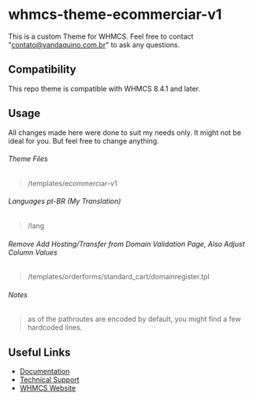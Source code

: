# whmcs-theme-ecommerciar-v1
This is a custom Theme for WHMCS.  Feel free to contact "contato@vandaquino.com.br" to ask any questions.

## Compatibility

This repo theme is compatible with WHMCS 8.4.1 and later.

## Usage

All changes made here were done to suit my needs only. It might not be ideal for you. But feel free to change anything.

###### Theme Files
> /templates/ecommerciar-v1

###### Languages pt-BR (My Translation)
> /lang

###### Remove Add Hosting/Transfer from Domain Validation Page, Also Adjust Column Values
> /templates/orderforms/standard_cart/domainregister.tpl

###### Notes
> as of the pathroutes are encoded by default, you might find a few hardcoded lines.

## Useful Links

* [Documentation](http://docs.whmcs.com/Customising_the_Six_Theme)
* [Technical Support](http://www.whmcs.com/support)
* [WHMCS Website](http://www.whmcs.com/)